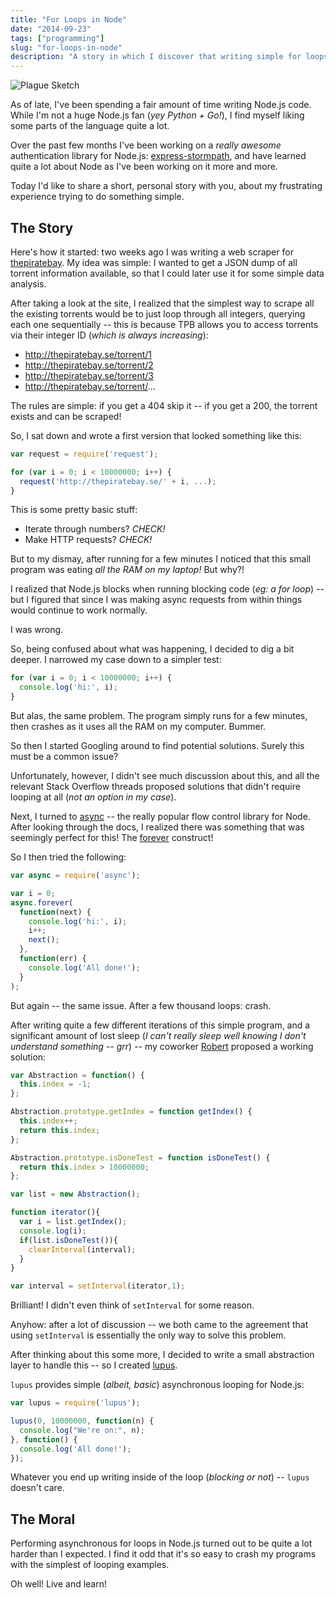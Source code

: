 ```yaml
---
title: "For Loops in Node"
date: "2014-09-23"
tags: ["programming"]
slug: "for-loops-in-node"
description: "A story in which I discover that writing simple for loops in Node.js isn't always so simple."
---
```



![Plague Sketch][]


As of late, I've been spending a fair amount of time writing Node.js code.
While I'm not a huge Node.js fan (*yey Python + Go!*), I find myself liking some
parts of the language quite a lot.

Over the past few months I've been working on a *really awesome* authentication
library for Node.js: [express-stormpath][], and have learned quite a lot about
Node as I've been working on it more and more.

Today I'd like to share a short, personal story with you, about my frustrating
experience trying to do something simple.


## The Story

Here's how it started: two weeks ago I was writing a web scraper for
[thepiratebay][].  My idea was simple: I wanted to get a JSON dump of all
torrent information available, so that I could later use it for some simple
data analysis.

After taking a look at the site, I realized that the simplest way to scrape all
the existing torrents would be to just loop through all integers, querying each
one sequentially -- this is because TPB allows you to access torrents via their
integer ID (*which is always increasing*):

- http://thepiratebay.se/torrent/1
- http://thepiratebay.se/torrent/2
- http://thepiratebay.se/torrent/3
- http://thepiratebay.se/torrent/...

The rules are simple: if you get a 404 skip it -- if you get a 200, the torrent
exists and can be scraped!

So, I sat down and wrote a first version that looked something like this:

```javascript
var request = require('request');

for (var i = 0; i < 10000000; i++) {
  request('http://thepiratebay.se/' + i, ...);
}
```

This is some pretty basic stuff:

- Iterate through numbers?  *CHECK!*
- Make HTTP requests?  *CHECK!*

But to my dismay, after running for a few minutes I noticed that this small
program was eating *all the RAM on my laptop!*  But why?!

I realized that Node.js blocks when running blocking code (*eg: a for loop*) --
but I figured that since I was making async requests from within things would
continue to work normally.

I was wrong.

So, being confused about what was happening, I decided to dig a bit deeper.  I
narrowed my case down to a simpler test:

```javascript
for (var i = 0; i < 10000000; i++) {
  console.log('hi:', i);
}
```

But alas, the same problem.  The program simply runs for a few minutes, then
crashes as it uses all the RAM on my computer.  Bummer.

So then I started Googling around to find potential solutions.  Surely this must
be a common issue?

Unfortunately, however, I didn't see much discussion about this, and all the
relevant Stack Overflow threads proposed solutions that didn't require looping
at all (*not an option in my case*).

Next, I turned to [async][] -- the really popular flow control library for Node.
After looking through the docs, I realized there was something that was
seemingly perfect for this!  The [forever][] construct! 

So I then tried the following:

```javascript
var async = require('async');

var i = 0;
async.forever(
  function(next) {
    console.log('hi:', i);
    i++;
    next();
  },
  function(err) {
    console.log('All done!');
  }
);
```

But again -- the same issue.  After a few thousand loops: crash.

After writing quite a few different iterations of this simple program, and a
significant amount of lost sleep (*I can't really sleep well knowing I don't
understand something -- grr*) -- my coworker [Robert][] proposed a working
solution:

```javascript
var Abstraction = function() {
  this.index = -1;
};

Abstraction.prototype.getIndex = function getIndex() {
  this.index++;
  return this.index;
};

Abstraction.prototype.isDoneTest = function isDoneTest() {
  return this.index > 10000000;
};

var list = new Abstraction();

function iterator(){
  var i = list.getIndex();
  console.log(i);
  if(list.isDoneTest()){
    clearInterval(interval);
  }
}

var interval = setInterval(iterator,1);
```

Brilliant!  I didn't even think of `setInterval` for some reason.

Anyhow: after a lot of discussion -- we both came to the agreement that using
`setInterval` is essentially the only way to solve this problem.

After thinking about this some more, I decided to write a small abstraction
layer to handle this -- so I created [lupus][].

`lupus` provides simple (*albeit, basic*) asynchronous looping for Node.js:

```javascript
var lupus = require('lupus');

lupus(0, 10000000, function(n) {
  console.log("We're on:", n);
}, function() {
  console.log('All done!');
});
```

Whatever you end up writing inside of the loop (*blocking or not*) -- `lupus`
doesn't care.


## The Moral

Performing asynchronous for loops in Node.js turned out to be quite a lot harder
than I expected.  I find it odd that it's so easy to crash my programs with the
simplest of looping examples.

Oh well!  Live and learn!


  [Plague Sketch]: {filename}/images/2014/plague-sketch.jpg "Plague Sketch"
  [express-stormpath]: https://docs.stormpath.com/nodejs/express/ "express-stormpath"
  [thepiratebay]: http://thepiratebay.se "The Pirate Bay"
  [async]: https://github.com/caolan/async "asyncjs"
  [forever]: https://github.com/caolan/async#forever "asyncjs forever"
  [Robert]: http://www.robertjd.com/ "Robert"
  [lupus]: https://www.npmjs.org/package/lupus "node-lupus"
